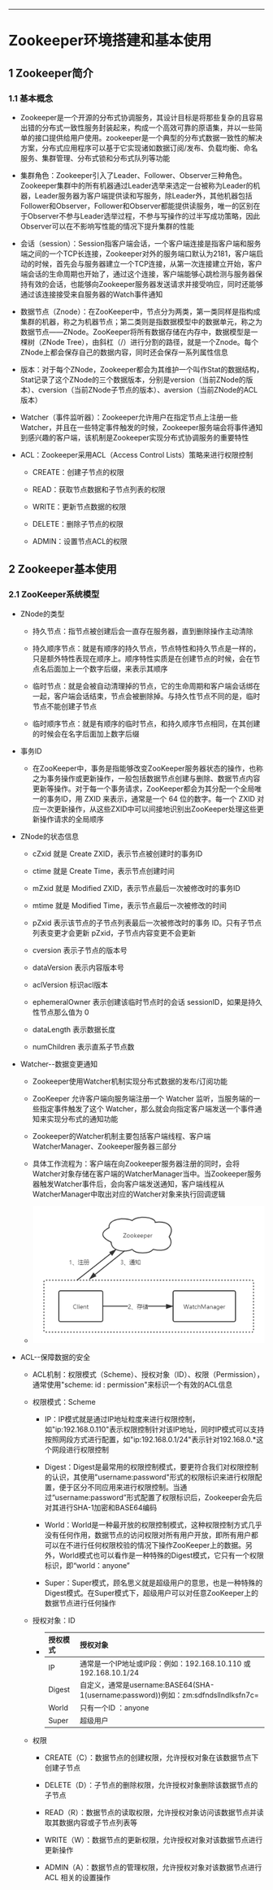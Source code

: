 ------



# Zookeeper环境搭建和基本使用

## 1 Zookeeper简介

### 1.1 基本概念

- Zookeeper是⼀个开源的分布式协调服务，其设计⽬标是将那些复杂的且容易出错的分布式⼀致性服务封装起来，构成⼀个⾼效可靠的原语集，并以⼀些简单的接⼝提供给⽤户使⽤。zookeeper是⼀个典型的分布式数据⼀致性的解决⽅案，分布式应⽤程序可以基于它实现诸如数据订阅/发布、负载均衡、命名服务、集群管理、分布式锁和分布式队列等功能

- 集群⻆⾊：Zookeeper引⼊了Leader、Follower、Observer三种⻆⾊。Zookeeper集群中的所有机器通过Leader选举来选定⼀台被称为Leader的机器，Leader服务器为客户端提供读和写服务，除Leader外，其他机器包括Follower和Observer，Follower和Observer都能提供读服务，唯⼀的区别在于Observer不参与Leader选举过程，不参与写操作的过半写成功策略，因此Observer可以在不影响写性能的情况下提升集群的性能

- 会话（session）：Session指客户端会话，⼀个客户端连接是指客户端和服务端之间的⼀个TCP⻓连接，Zookeeper对外的服务端⼝默认为2181，客户端启动的时候，⾸先会与服务器建⽴⼀个TCP连接，从第⼀次连接建⽴开始，客户端会话的⽣命周期也开始了，通过这个连接，客户端能够⼼跳检测与服务器保持有效的会话，也能够向Zookeeper服务器发送请求并接受响应，同时还能够通过该连接接受来⾃服务器的Watch事件通知

- 数据节点（Znode）：在ZooKeeper中，节点分为两类，第⼀类同样是指构成集群的机器，称之为机器节点；第⼆类则是指数据模型中的数据单元，称之为数据节点——ZNode。ZooKeeper将所有数据存储在内存中，数据模型是⼀棵树（ZNode Tree），由斜杠（/）进⾏分割的路径，就是⼀个Znode。每个ZNode上都会保存⾃⼰的数据内容，同时还会保存⼀系列属性信息

- 版本：对于每个ZNode，Zookeeper都会为其维护⼀个叫作Stat的数据结构，Stat记录了这个ZNode的三个数据版本，分别是version（当前ZNode的版本）、cversion（当前ZNode⼦节点的版本）、aversion（当前ZNode的ACL版本）

- Watcher（事件监听器）：Zookeeper允许⽤户在指定节点上注册⼀些Watcher，并且在⼀些特定事件触发的时候，Zookeeper服务端会将事件通知到感兴趣的客户端，该机制是Zookeeper实现分布式协调服务的重要特性

- ACL：Zookeeper采⽤ACL（Access Control Lists）策略来进⾏权限控制

    - CREATE：创建⼦节点的权限
    
    -  READ：获取节点数据和⼦节点列表的权限
    
    - WRITE：更新节点数据的权限
    
    - DELETE：删除⼦节点的权限
    
    - ADMIN：设置节点ACL的权限

## 2 Zookeeper基本使⽤

### 2.1 ZooKeeper系统模型

- ZNode的类型

    - 持久节点：指节点被创建后会⼀直存在服务器，直到删除操作主动清除
    
    - 持久顺序节点：就是有顺序的持久节点，节点特性和持久节点是⼀样的，只是额外特性表现在顺序上。顺序特性实质是在创建节点的时候，会在节点名后⾯加上⼀个数字后缀，来表示其顺序
    
    - 临时节点：就是会被⾃动清理掉的节点，它的⽣命周期和客户端会话绑在⼀起，客户端会话结束，节点会被删除掉。与持久性节点不同的是，临时节点不能创建⼦节点
    
    - 临时顺序节点：就是有顺序的临时节点，和持久顺序节点相同，在其创建的时候会在名字后⾯加上数字后缀

- 事务ID

    - 在ZooKeeper中，事务是指能够改变ZooKeeper服务器状态的操作，也称之为事务操作或更新操作，⼀般包括数据节点创建与删除、数据节点内容更新等操作。对于每⼀个事务请求，ZooKeeper都会为其分配⼀个全局唯⼀的事务ID，⽤ ZXID 来表示，通常是⼀个 64 位的数字。每⼀个 ZXID 对应⼀次更新操作，从这些ZXID中可以间接地识别出ZooKeeper处理这些更新操作请求的全局顺序

- ZNode的状态信息

    - cZxid 就是 Create ZXID，表示节点被创建时的事务ID
    
    - ctime 就是 Create Time，表示节点创建时间
    
    - mZxid 就是 Modified ZXID，表示节点最后⼀次被修改时的事务ID
    
    - mtime 就是 Modified Time，表示节点最后⼀次被修改的时间
    
    - pZxid 表示该节点的⼦节点列表最后⼀次被修改时的事务 ID。只有⼦节点列表变更才会更新 pZxid，⼦节点内容变更不会更新
    
    - cversion 表示⼦节点的版本号
    
    - dataVersion 表示内容版本号
    
    - aclVersion 标识acl版本
    
    - ephemeralOwner 表示创建该临时节点时的会话 sessionID，如果是持久性节点那么值为 0
    
    - dataLength 表示数据⻓度
    
    - numChildren 表示直系⼦节点数

- Watcher--数据变更通知

    - Zookeeper使⽤Watcher机制实现分布式数据的发布/订阅功能
    
    - ZooKeeper 允许客户端向服务端注册⼀个 Watcher 监听，当服务端的⼀些指定事件触发了这个 Watcher，那么就会向指定客户端发送⼀个事件通知来实现分布式的通知功能
    
    - Zookeeper的Watcher机制主要包括客户端线程、客户端WatcherManager、Zookeeper服务器三部分
    
    - 具体⼯作流程为：客户端在向Zookeeper服务器注册的同时，会将Watcher对象存储在客户端的WatcherManager当中。当Zookeeper服务器触发Watcher事件后，会向客户端发送通知，客户端线程从WatcherManager中取出对应的Watcher对象来执⾏回调逻辑
    
    - ![](../../images/Zookeeper/Watch机制.png)

- ACL--保障数据的安全

    - ACL机制：权限模式（Scheme）、授权对象（ID）、权限（Permission），通常使⽤"scheme: id : permission"来标识⼀个有效的ACL信息
    
    - 权限模式：Scheme
    
        - IP：IP模式就是通过IP地址粒度来进⾏权限控制，如"ip:192.168.0.110"表示权限控制针对该IP地址，同时IP模式可以⽀持按照⽹段⽅式进⾏配置，如"ip:192.168.0.1/24"表示针对192.168.0.*这个⽹段进⾏权限控制
        
        - Digest：Digest是最常⽤的权限控制模式，要更符合我们对权限控制的认识，其使⽤"username:password"形式的权限标识来进⾏权限配置，便于区分不同应⽤来进⾏权限控制。当通过“username:password”形式配置了权限标识后，Zookeeper会先后对其进⾏SHA-1加密和BASE64编码
        
        - World：World是⼀种最开放的权限控制模式，这种权限控制⽅式⼏乎没有任何作⽤，数据节点的访问权限对所有⽤户开放，即所有⽤户都可以在不进⾏任何权限校验的情况下操作ZooKeeper上的数据。另外，World模式也可以看作是⼀种特殊的Digest模式，它只有⼀个权限标识，即“world：anyone”
        
        - Super：Super模式，顾名思义就是超级⽤户的意思，也是⼀种特殊的Digest模式。在Super模式下，超级⽤户可以对任意ZooKeeper上的数据节点进⾏任何操作
     
    - 授权对象：ID
     
        - | 授权模式 | 授权对象 |
          | :-----| :---- |
          | IP | 通常是⼀个IP地址或IP段：例如：192.168.10.110 或192.168.10.1/24 |
          | Digest | ⾃定义，通常是username:BASE64(SHA-1(username:password))例如：zm:sdfndsllndlksfn7c= |
          | World | 只有⼀个ID ：anyone |
          | Super | 超级⽤户 |
    
    - 权限
    
        - CREATE（C）：数据节点的创建权限，允许授权对象在该数据节点下创建⼦节点
      
        - DELETE（D）：⼦节点的删除权限，允许授权对象删除该数据节点的⼦节点
         
        - READ（R）：数据节点的读取权限，允许授权对象访问该数据节点并读取其数据内容或⼦节点列表等
         
        - WRITE（W）：数据节点的更新权限，允许授权对象对该数据节点进⾏更新操作
         
        - ADMIN（A）：数据节点的管理权限，允许授权对象对该数据节点进⾏ ACL 相关的设置操作